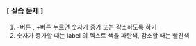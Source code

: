 <h3> [ 실습 문제 ] </h3>

1) -버튼 , +버튼 누르면 숫자가 증가 또는 감소하도록 하기
2) 숫자가 증가할 때는 label 의 텍스트 색을 파란색, 감소할 때는 빨간색
